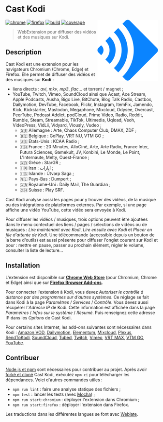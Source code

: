 # Cast Kodi

<!-- Utiliser du HTML (avec l'attribut "align" obsolète) pour faire flotter
     l'image à droite. -->
<!-- markdownlint-disable-next-line no-inline-html-->
<img src="src/img/icon.svg" align="right" alt="">

[![chrome][img-chrome]][link-chrome]
[![firefox][img-firefox]][link-firefox]
[![build][img-build]][link-build]
[![coverage][img-coverage]][link-coverage]

> WebExtension pour diffuser des vidéos et des musiques sur Kodi.

## Description

Cast Kodi est une extension pour les navigateurs Chromium (Chrome, Edge) et
Firefox. Elle permet de diffuser des vidéos et des musiques sur **Kodi** :

- liens directs : _avi_, _mkv_, _mp3_, _flac_… et torrent / magnet ;
- YouTube, Twitch, Vimeo, SoundCloud ainsi que Acast, Ace Stream, Apple
  Podcasts, Ausha, Bigo Live, BitChute, Blog Talk Radio, Castbox, Dailymotion,
  DevTube, Facebook, Flickr, Instagram, ItemFix, Jamendo, Kick, Kickstarter,
  Mastodon, Megaphone, Mixcloud, Odysee, Overcast, PeerTube, Podcast Addict,
  podCloud, Prime Video, Radio, Reddit, Rumble, Steam, Streamable, TikTok,
  Ultimedia, Uqload, Veoh, VideoPress, VidLii, Vidyard, Viously, Vudeo ;
  - 🇩🇪 Allemagne : Arte, Chaos Computer Club, DMAX, ZDF ;
  - 🇧🇪 Belgique : GoPlay, VRT NU, VTM GO ;
  - 🇺🇸 États-Unis : KCAA Radio ;
  - 🇫🇷 France : 20 Minutes, AlloCiné, Arte, Arte Radio, France Inter, Futura
    Sciences, Gamekult, JV, Konbini, Le Monde, Le Point, L'Internaute, Melty,
    Ouest-France ;
  - 🇬🇷 Grèce : StarGR ;
  - 🇮🇷 Iran : آپارات<!-- Aparat --> ;
  - 🇮🇸 Islande : Útvarp Saga ;
  - 🇳🇱 Pays-Bas : Dumpert ;
  - 🇬🇧 Royaume-Uni : Daily Mail, The Guardian ;
  - 🇨🇭 Suisse : Play SRF.

Cast Kodi analyse aussi les pages pour y trouver des vidéos, de la musique ou
des intégrations de plateformes externes. Par exemple, si une page affiche une
vidéo YouTube, cette vidéo sera envoyée à Kodi.

Pour diffuser les vidéos / musiques, trois options peuvent être ajoutées dans le
menu contextuel des liens / pages / sélections de vidéos ou de musiques : _Lire
maintenant avec Kodi_, _Lire ensuite avec Kodi_ et _Placer en file d'attente de
Kodi_. Une télécommande (accessible depuis un bouton de la barre d'outils) est
aussi présente pour diffuser l'onglet courant sur Kodi et pour : mettre en
pause, passer au prochain élément, régler le volume, consulter la liste de
lecture…

## Installation

L'extension est disponible sur [**Chrome Web Store**][link-chrome] (pour
Chromium, Chrome et Edge) ainsi que sur [**Firefox Browser
Add-ons**][link-firefox].

Pour connecter l'extension à Kodi, vous devez _Autoriser le contrôle à distance
par des programmes sur d'autres systèmes_. Ce réglage se fait dans Kodi à la
page _Paramètres_ / _Services_ / _Contrôle_. Vous devez aussi récupérer
l'_Adresse IP_ de Kodi. Cette information est affichée dans la page _Paramètres_
/ _Infos sur le système_ / _Résumé_. Puis renseignez cette adresse IP dans les
_Options_ de Cast Kodi.

Pour certains sites Internet, les add-ons suivantes sont nécessaires dans
Kodi :
[Amazon VOD](https://github.com/Sandmann79/xbmc),
[Dailymotion](https://kodi.tv/addons/nexus/plugin.video.dailymotion_com/),
[Elementum](https://github.com/elgatito/plugin.video.elementum),
[Mixcloud](https://kodi.tv/addons/nexus/plugin.audio.mixcloud/),
[Plexus](https://github.com/enen92/program.plexus),
[SendToKodi](https://github.com/firsttris/plugin.video.sendtokodi),
[SoundCloud](https://kodi.tv/addons/nexus/plugin.audio.soundcloud/),
[Tubed](https://kodi.tv/addons/nexus/plugin.video.tubed/),
[Twitch](https://kodi.tv/addons/nexus/plugin.video.twitch/),
[Vimeo](https://kodi.tv/addons/nexus/plugin.video.vimeo/),
[VRT MAX](https://kodi.tv/addons/nexus/plugin.video.vrt.nu/),
[VTM GO](https://kodi.tv/addons/nexus/plugin.video.vtm.go/),
[YouTube](https://kodi.tv/addons/nexus/plugin.video.youtube/).

## Contribuer

[Node.js et
npm](https://docs.npmjs.com/downloading-and-installing-node-js-and-npm) sont
nécessaires pour contribuer au projet. Après avoir [forké et
cloné](https://docs.github.com/pull-requests/collaborating-with-pull-requests/working-with-forks/fork-a-repo)
Cast Kodi, exécutez `npm ci` pour télécharger les dépendances. Voici d'autres
commandes utiles :

- `npm run lint` : faire une analyse statique des fichiers ;
- `npm test` : lancer les tests (avec [Mocha](https://mochajs.org/)) ;
- `npm run start:chromium` : déployer l'extension dans Chromium ;
- `npm run start:firefox` : déployer l'extension dans Firefox.
<!-- Le déploiement ne fonctionne pas avec la version Snap de Firefox.
     https://github.com/mozilla/web-ext/issues/1696 -->

Les traductions dans les différentes langues se font avec
[Weblate](https://hosted.weblate.org/engage/castkodi/).

[img-chrome]: https://img.shields.io/chrome-web-store/stars/gojlijimdlgjlliggedhakpefimkedmb?label=chrome&logo=googlechrome&logoColor=whitesmoke
[img-firefox]: https://img.shields.io/amo/stars/castkodi.svg?label=firefox&logo=firefox-browser&logoColor=whitesmoke
[img-build]: https://img.shields.io/github/actions/workflow/status/regseb/castkodi/ci.yml?branch=main&logo=github&logoColor=whitesmoke
[img-coverage]: https://img.shields.io/endpoint?label=coverage&url=https%3A%2F%2Fbadge-api.stryker-mutator.io%2Fgithub.com%2Fregseb%2Fcastkodi%2Fmain
[link-chrome]: https://chromewebstore.google.com/detail/cast-kodi/gojlijimdlgjlliggedhakpefimkedmb
[link-firefox]: https://addons.mozilla.org/addon/castkodi/
[link-build]: https://github.com/regseb/castkodi/actions/workflows/ci.yml?query=branch%3Amain
[link-coverage]: https://dashboard.stryker-mutator.io/reports/github.com/regseb/castkodi/main
